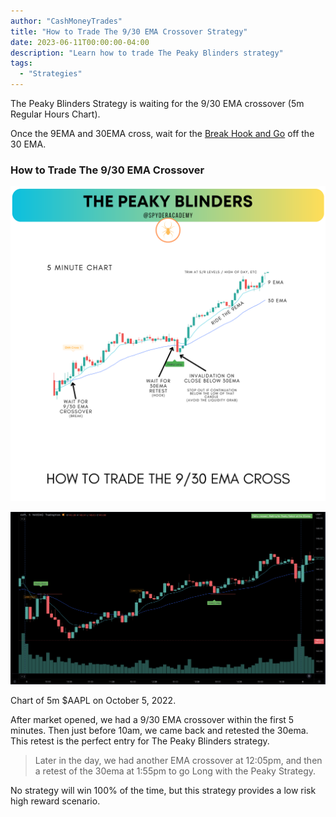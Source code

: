 ```yaml
---
author: "CashMoneyTrades"
title: "How to Trade The 9/30 EMA Crossover Strategy"
date: 2023-06-11T00:00:00-04:00
description: "Learn how to trade The Peaky Blinders strategy"
tags:
  - "Strategies"
---
```



The Peaky Blinders Strategy is waiting for the 9/30 EMA crossover (5m Regular Hours Chart).  

Once the 9EMA and 30EMA cross, wait for the [Break Hook and Go](/education/how-to-trade-the-break-hook-and-go/) off the 30 EMA.

### How to Trade The 9/30 EMA Crossover

![](images/peakycross.png)


![](images/peakyblinders.png)

Chart of 5m $AAPL on October 5, 2022.  

After market opened, we had a 9/30 EMA crossover within the first 5 minutes.  Then just before 10am, we came back and retested the 30ema.  This retest is the perfect entry for The Peaky Blinders strategy.  

> Later in the day, we had another EMA crossover at 12:05pm, and then a retest of the 30ema at 1:55pm to go Long with the Peaky Strategy.

No strategy will win 100% of the time, but this strategy provides a low risk high reward scenario.
